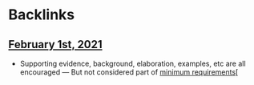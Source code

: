 
# Backlinks
## [February 1st, 2021](<February 1st, 2021.md>)
- Supporting evidence, background, elaboration, examples, etc are all encouraged — But not considered part of [minimum requirements](<minimum requirements.md>)[

